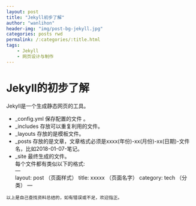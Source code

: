 ```yaml
---
layout: post
title: "Jekyll初步了解"
author: "wanlihon"
header-img: "img/post-bg-jekyll.jpg"
categories: posts rwd
permalink: /:categories/:title.html
tags:
    - Jekyll
    - 网页设计与制作
---
```


Jekyll的初步了解
====
Jekyll是一个生成静态网页的工具。  
- _config.yml 保存配置的文件 。 
- _includes 存放可以重复利用的文件。  
- _layouts 存放的是模板文件。  
- _posts 存放的是文章，文章格式必须是xxxx(年份)-xx(月份)-xx(日期)-文件名，比如2018-01-07-笔记。  
- _site 最终生成的文件。  
每个文件都有类似以下的格式:   
—  
layout: post （页面样式） 
title: xxxxx  （页面名字）
category: tech  （分类）
—

```
以上是自己查找资料总结的，如有错误或不足，欢迎指正。
```

